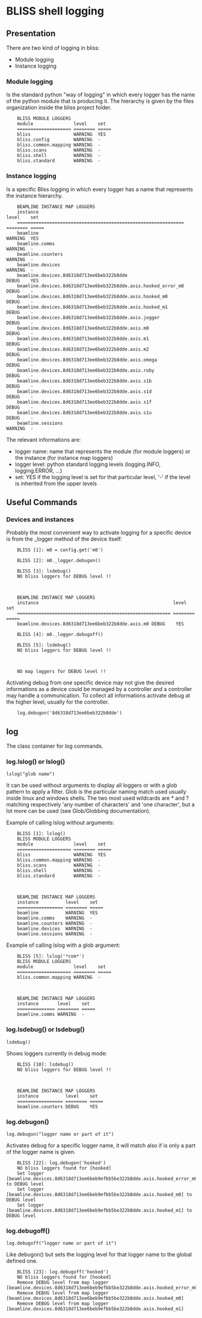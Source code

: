 # BLISS shell logging

## Presentation

There are two kind of logging in bliss:

* Module logging
* Instance logging

### Module logging

Is the standard python "way of logging" in which every logger has the name of the python module that is producing it.
The hierarchy is given by the files organization inside the bliss project folder.

        BLISS MODULE LOGGERS             
        module               level    set
        ==================== ======== =====
        bliss                WARNING  YES
        bliss.config         WARNING  -
        bliss.common.mapping WARNING  -
        bliss.scans          WARNING  -
        bliss.shell          WARNING  -
        bliss.standard       WARNING  -


### Instance logging

Is a specific Bliss logging in which every logger has a name that represents the instance hierarchy.

        BEAMLINE INSTANCE MAP LOGGERS
        instance                                                       level    set
        ============================================================== ======== =====
        beamline                                                       WARNING  YES  
        beamline.comms                                                 WARNING  -  
        beamline.counters                                              WARNING  -
        beamline.devices                                               WARNING  -
        beamline.devices.8d6318d713ee6beb322b8dde                      DEBUG    YES
        beamline.devices.8d6318d713ee6beb322b8dde.axis.hooked_error_m0 DEBUG    -  
        beamline.devices.8d6318d713ee6beb322b8dde.axis.hooked_m0       DEBUG    -
        beamline.devices.8d6318d713ee6beb322b8dde.axis.hooked_m1       DEBUG    -
        beamline.devices.8d6318d713ee6beb322b8dde.axis.jogger          DEBUG    -
        beamline.devices.8d6318d713ee6beb322b8dde.axis.m0              DEBUG    -
        beamline.devices.8d6318d713ee6beb322b8dde.axis.m1              DEBUG    -
        beamline.devices.8d6318d713ee6beb322b8dde.axis.m2              DEBUG    -
        beamline.devices.8d6318d713ee6beb322b8dde.axis.omega           DEBUG    -
        beamline.devices.8d6318d713ee6beb322b8dde.axis.roby            DEBUG    -
        beamline.devices.8d6318d713ee6beb322b8dde.axis.s1b             DEBUG    -
        beamline.devices.8d6318d713ee6beb322b8dde.axis.s1d             DEBUG    -
        beamline.devices.8d6318d713ee6beb322b8dde.axis.s1f             DEBUG    -
        beamline.devices.8d6318d713ee6beb322b8dde.axis.s1u             DEBUG    -
        beamline.sessions                                              WARNING  -

The relevant informations are:

* logger name: name that represents the module (for module loggers) or the instance (for instance map loggers)
* logger level: python standard logging levels (logging.INFO, logging.ERROR, ...)
* set: YES if the logging level is set for that particular level, '-' if the level is inherited from the upper levels

## Useful Commands

### Devices and instances

Probably the most convenient way to activate logging for a specific device is from the _logger method of the device itself:

        BLISS [1]: m0 = config.get('m0')

        BLISS [2]: m0._logger.debugon()

        BLISS [3]: lsdebug()
        NO bliss loggers for DEBUG level !!



        BEAMLINE INSTANCE MAP LOGGERS
        instance                                                  level    set  
        ========================================================= ======== =====
        beamline.devices.8d6318d713ee6beb322b8dde.axis.m0 DEBUG    YES  

        BLISS [4]: m0._logger.debugoff()

        BLISS [5]: lsdebug()
        NO bliss loggers for DEBUG level !!



        NO map loggers for DEBUG level !!

Activating debug from one specific device may not give the desired informations as a device could be managed by a controller and a controller may handle a communication.
To collect all informations activate debug at the higher level, usually for the controller.

        log.debugon('8d6318d713ee6beb322b8dde')



## log

The class container for log commands.

### log.lslog() or lslog()

```lslog("glob name")```

It can be used without arguments to display all loggers or with a glob pattern to apply a filter.
Glob is the particular naming match used usually inside linux and windows shells. The two most used wildcards are * and ? matching respectively 'any number of characters' and 'one character', but a lot more can be used (see Glob/Globbing documentation).

Example of calling lslog without arguments:

        BLISS [1]: lslog()
        BLISS MODULE LOGGERS
        module               level    set  
        ==================== ======== =====
        bliss                WARNING  YES  
        bliss.common.mapping WARNING  -    
        bliss.scans          WARNING  -    
        bliss.shell          WARNING  -    
        bliss.standard       WARNING  -    



        BEAMLINE INSTANCE MAP LOGGERS
        instance          level    set  
        ================= ======== =====
        beamline          WARNING  YES  
        beamline.comms    WARNING  -    
        beamline.counters WARNING  -    
        beamline.devices  WARNING  -    
        beamline.sessions WARNING  -    

Example of calling lslog with a glob argument:

        BLISS [5]: lslog('*com*')
        BLISS MODULE LOGGERS
        module               level    set  
        ==================== ======== =====
        bliss.common.mapping WARNING  -    



        BEAMLINE INSTANCE MAP LOGGERS
        instance       level    set  
        ============== ======== =====
        beamline.comms WARNING  - 

### log.lsdebug() or lsdebug()

```lsdebug()```

Shows loggers currently in debug mode:

        BLISS [10]: lsdebug()
        NO bliss loggers for DEBUG level !!



        BEAMLINE INSTANCE MAP LOGGERS
        instance          level    set  
        ================= ======== =====
        beamline.counters DEBUG    YES 

### log.debugon()

```log.debugon("logger name or part of it")```

Activates debug for a specific logger name, it will match also if is only a part of the logger name is given.

        BLISS [22]: log.debugon('hooked')
        NO bliss loggers found for [hooked]
        Set logger [beamline.devices.8d6318d713ee6beb9efbb5be322b8dde.axis.hooked_error_m0] to DEBUG level
        Set logger [beamline.devices.8d6318d713ee6beb9efbb5be322b8dde.axis.hooked_m0] to DEBUG level
        Set logger [beamline.devices.8d6318d713ee6beb9efbb5be322b8dde.axis.hooked_m1] to DEBUG level

### log.debugoff()

```log.debugoff("logger name or part of it")```

Like debugon() but sets the logging level for that logger name to the global defined one.

        BLISS [23]: log.debugoff('hooked')
        NO bliss loggers found for [hooked]
        Remove DEBUG level from map logger [beamline.devices.8d6318d713ee6beb9efbb5be322b8dde.axis.hooked_error_m0]
        Remove DEBUG level from map logger [beamline.devices.8d6318d713ee6beb9efbb5be322b8dde.axis.hooked_m0]
        Remove DEBUG level from map logger [beamline.devices.8d6318d713ee6beb9efbb5be322b8dde.axis.hooked_m1]
